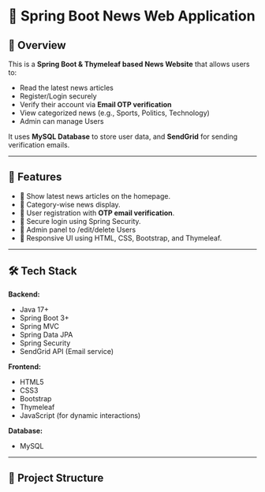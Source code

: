 # 📰 Spring Boot News Web Application

## 📌 Overview
This is a **Spring Boot & Thymeleaf based News Website** that allows users to:
- Read the latest news articles
- Register/Login securely
- Verify their account via **Email OTP verification**
- View categorized news (e.g., Sports, Politics, Technology)
- Admin can manage Users

It uses **MySQL Database** to store  user data, and **SendGrid** for sending verification emails.

---

## 🚀 Features
- 📢 Show latest news articles on the homepage.
- 📰 Category-wise news display.
- 🔐 User registration with **OTP email verification**.
- 🔑 Secure login using Spring Security.
- 📝 Admin panel to /edit/delete Users
- 🎯 Responsive UI using HTML, CSS, Bootstrap, and Thymeleaf.

---

## 🛠 Tech Stack

**Backend:**
- Java 17+
- Spring Boot 3+
- Spring MVC
- Spring Data JPA
- Spring Security
- SendGrid API (Email service)

**Frontend:**
- HTML5
- CSS3
- Bootstrap
- Thymeleaf
- JavaScript (for dynamic interactions)

**Database:**
- MySQL

---

## 📂 Project Structure
